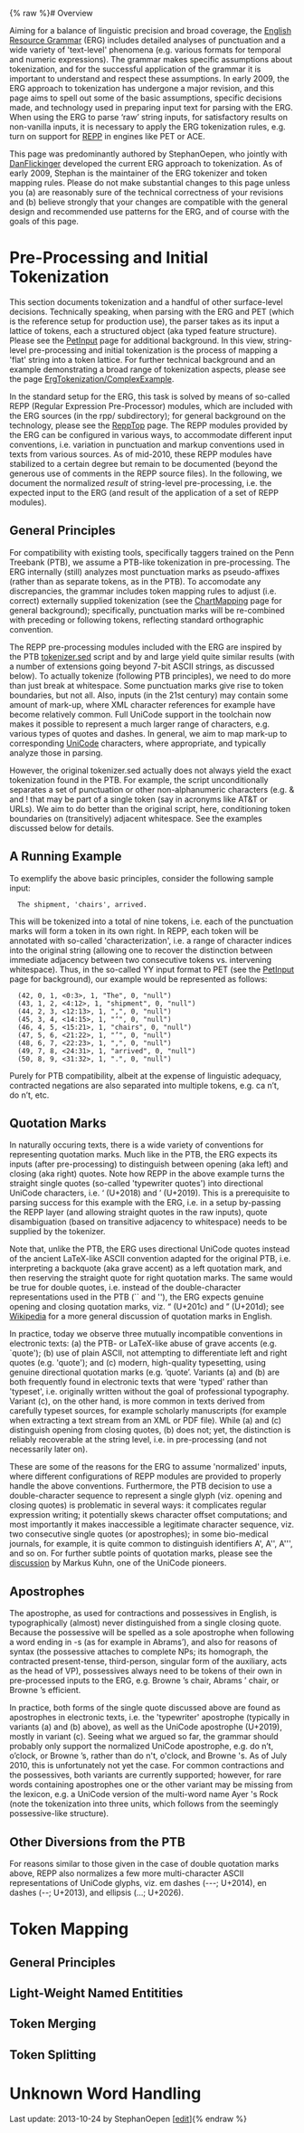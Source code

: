 {% raw %}# Overview

Aiming for a balance of linguistic precision and broad coverage, the
[English Resource Grammar](http://www.delph-in.net/erg) (ERG) includes
detailed analyses of punctuation and a wide variety of 'text-level'
phenomena (e.g. various formats for temporal and numeric expressions).
The grammar makes specific assumptions about tokenization, and for the
successful application of the grammar it is important to understand and
respect these assumptions. In early 2009, the ERG approach to
tokenization has undergone a major revision, and this page aims to spell
out some of the basic assumptions, specific decisions made, and
technology used in preparing input text for parsing with the ERG. When
using the ERG to parse ‘raw’ string inputs, for satisfactory results on
non-vanilla inputs, it is necessary to apply the ERG tokenization rules,
e.g. turn on support for [REPP](https://delph-in.github.io/docs/garage/ReppTop) in engines like PET or ACE.

This page was predominantly authored by StephanOepen,
who jointly with [DanFlickinger](https://delph-in.github.io/docs/garage/DanFlickinger) developed the current
ERG approach to tokenization. As of early 2009, Stephan is the
maintainer of the ERG tokenizer and token mapping rules. Please do not
make substantial changes to this page unless you (a) are reasonably sure
of the technical correctness of your revisions and (b) believe strongly
that your changes are compatible with the general design and recommended
use patterns for the ERG, and of course with the goals of this page.

# Pre-Processing and Initial Tokenization

This section documents tokenization and a handful of other surface-level
decisions. Technically speaking, when parsing with the ERG and PET
(which is the reference setup for production use), the parser takes as
its input a lattice of tokens, each a structured object (aka typed
feature structure). Please see the [PetInput](https://delph-in.github.io/docs/garage/PetInput) page for
additional background. In this view, string-level pre-processing and
initial tokenization is the process of mapping a 'flat' string into a
token lattice. For further technical background and an example
demonstrating a broad range of tokenization aspects, please see the page
[ErgTokenization/ComplexExample](https://delph-in.github.io/docs/erg/ErgTokenization_ComplexExample).

In the standard setup for the ERG, this task is solved by means of
so-called REPP (Regular Expression Pre-Processor) modules, which are
included with the ERG sources (in the rpp/ subdirectory); for general
background on the technology, please see the [ReppTop](https://delph-in.github.io/docs/garage/ReppTop) page.
The REPP modules provided by the ERG can be configured in various ways,
to accommodate different input conventions, i.e. variation in
punctuation and markup conventions used in texts from various sources.
As of mid-2010, these REPP modules have stabilized to a certain degree
but remain to be documented (beyond the generous use of comments in the
REPP source files). In the following, we document the normalized
*result* of string-level pre-processing, i.e. the expected input to the
ERG (and result of the application of a set of REPP modules).

## General Principles

For compatibility with existing tools, specifically taggers trained on
the Penn Treebank (PTB), we assume a PTB-like tokenization in
pre-processing. The ERG internally (still) analyzes most punctuation
marks as pseudo-affixes (rather than as separate tokens, as in the PTB).
To accomodate any discrepancies, the grammar includes token mapping
rules to adjust (i.e. correct) externally supplied tokenization (see the
[ChartMapping](https://delph-in.github.io/docs/garage/ChartMapping) page for general background); specifically,
punctuation marks will be re-combined with preceding or following
tokens, reflecting standard orthographic convention.

The REPP pre-processing modules included with the ERG are inspired by
the PTB
[tokenizer.sed](http://www.cis.upenn.edu/~treebank/tokenizer.sed) script
and by and large yield quite similar results (with a number of
extensions going beyond 7-bit ASCII strings, as discussed below). To
actually tokenize (following PTB principles), we need to do more than
just break at whitespace. Some punctuation marks give rise to token
boundaries, but not all. Also, inputs (in the 21st century) may contain
some amount of mark-up, where XML character references for example have
become relatively common. Full UniCode support in the toolchain now
makes it possible to represent a much larger range of characters, e.g.
various types of quotes and dashes. In general, we aim to map mark-up to
corresponding [UniCode](/UniCode) characters, where appropriate, and
typically analyze those in parsing.

However, the original tokenizer.sed actually does not always yield the
exact tokenization found in the PTB. For example, the script
unconditionally separates a set of punctuation or other non-alphanumeric
characters (e.g. & and ! that may be part of a single token (say in
acronyms like AT&T or URLs). We aim to do better than the original
script, here, conditioning token boundaries on (transitively) adjacent
whitespace. See the examples discussed below for details.

## A Running Example

To exemplify the above basic principles, consider the following sample
input:

      The shipment, 'chairs', arrived.

This will be tokenized into a total of nine tokens, i.e. each of the
punctuation marks will form a token in its own right. In REPP, each
token will be annotated with so-called 'characterization', i.e. a range
of character indices into the original string (allowing one to recover
the distinction between immediate adjacency between two consecutive
tokens vs. intervening whitespace). Thus, in the so-called YY input
format to PET (see the [PetInput](https://delph-in.github.io/docs/garage/PetInput) page for background), our
example would be represented as follows:

      (42, 0, 1, <0:3>, 1, "The", 0, "null")
      (43, 1, 2, <4:12>, 1, "shipment", 0, "null")
      (44, 2, 3, <12:13>, 1, ",", 0, "null")
      (45, 3, 4, <14:15>, 1, "‘", 0, "null")
      (46, 4, 5, <15:21>, 1, "chairs", 0, "null")
      (47, 5, 6, <21:22>, 1, "’", 0, "null")
      (48, 6, 7, <22:23>, 1, ",", 0, "null")
      (49, 7, 8, <24:31>, 1, "arrived", 0, "null")
      (50, 8, 9, <31:32>, 1, ".", 0, "null")

Purely for PTB compatibility, albeit at the expense of linguistic
adequacy, contracted negations are also separated into multiple tokens,
e.g. ca n’t, do n’t, etc.

## Quotation Marks

In naturally occuring texts, there is a wide variety of conventions for
representing quotation marks. Much like in the PTB, the ERG expects its
inputs (after pre-processing) to distinguish between opening (aka left)
and closing (aka right) quotes. Note how REPP in the above example turns
the straight single quotes (so-called 'typewriter quotes') into
directional UniCode characters, i.e. ‘ (U+2018) and ’ (U+2019). This is
a prerequisite to parsing success for this example with the ERG, i.e. in
a setup by-passing the REPP layer (and allowing straight quotes in the
raw inputs), quote disambiguation (based on transitive adjacency to
whitespace) needs to be supplied by the tokenizer.

Note that, unlike the PTB, the ERG uses directional UniCode quotes
instead of the ancient LaTeX-like ASCII convention adapted for the
original PTB, i.e. interpreting a backquote (aka grave accent) as a left
quotation mark, and then reserving the straight quote for right
quotation marks. The same would be true for double quotes, i.e. instead
of the double-character representations used in the PTB (\`\` and ''),
the ERG expects genuine opening and closing quotation marks, viz. “
(U+201c) and ” (U+201d); see
[Wikipedia](http://en.wikipedia.org/wiki/Quotation_mark) for a more
general discussion of quotation marks in English.

In practice, today we observe three mutually incompatible conventions in
electronic texts: (a) the PTB- or LaTeX-like abuse of grave accents
(e.g. \`quote'); (b) use of plain ASCII, not attempting to differentiate
left and right quotes (e.g. 'quote'); and (c) modern, high-quality
typesetting, using genuine directional quotation marks (e.g. ‘quote’.
Variants (a) and (b) are both frequently found in electronic texts that
were 'typed' rather than 'typeset', i.e. originally written without the
goal of professional typography. Variant (c), on the other hand, is more
common in texts derived from carefully typeset sources, for example
scholarly manuscripts (for example when extracting a text stream from an
XML or PDF file). While (a) and (c) distinguish opening from closing
quotes, (b) does not; yet, the distinction is reliably recoverable at
the string level, i.e. in pre-processing (and not necessarily later on).

These are some of the reasons for the ERG to assume 'normalized' inputs,
where different configurations of REPP modules are provided to properly
handle the above conventions. Furthermore, the PTB decision to use a
double-character sequence to represent a single glyph (viz. opening and
closing quotes) is problematic in several ways: it complicates regular
expression writing; it potentially skews character offset computations;
and most importantly it makes inaccessible a legitimate character
sequence, viz. two consecutive single quotes (or apostrophes); in some
bio-medical journals, for example, it is quite common to distinguish
identifiers A', A'', A''', and so on. For further subtle points of
quotation marks, please see the
[discussion](http://www.cl.cam.ac.uk/~mgk25/ucs/quotes.html) by Markus
Kuhn, one of the UniCode pioneers.

## Apostrophes

The apostrophe, as used for contractions and possessives in English, is
typographically (almost) never distinguished from a single closing
quote. Because the possessive will be spelled as a sole apostrophe when
following a word ending in -s (as for example in Abrams’), and also for
reasons of syntax (the possessive attaches to complete NPs; its
homograph, the contracted present-tense, third-person, singular form of
the auxiliary, acts as the head of VP), possessives always need to be
tokens of their own in pre-processed inputs to the ERG, e.g.
Browne ’s chair, Abrams ’ chair, or Browne ’s efficient.

In practice, both forms of the single quote discussed above are found as
apostrophes in electronic texts, i.e. the 'typewriter' apostrophe
(typically in variants (a) and (b) above), as well as the UniCode
apostrophe (U+2019), mostly in variant (c). Seeing what we argued so
far, the grammar should probably only support the normalized UniCode
apostrophe, e.g. do n’t, o’clock, or Browne ’s, rather than do n't,
o'clock, and Browne 's. As of July 2010, this is unfortunately not yet
the case. For common contractions and the possessives, both variants are
currently supported; however, for rare words containing apostrophes one
or the other variant may be missing from the lexicon, e.g. a UniCode
version of the multi-word name Ayer 's Rock (note the tokenization into
three units, which follows from the seemingly possessive-like
structure).

## Other Diversions from the PTB

For reasons similar to those given in the case of double quotation marks
above, REPP also normalizes a few more multi-character ASCII
representations of UniCode glyphs, viz. em dashes (---; U+2014), en
dashes (--; U+2013), and ellipsis (...; U+2026).

# Token Mapping

## General Principles

## Light-Weight Named Entitities

## Token Merging

## Token Splitting

# Unknown Word Handling

Last update: 2013-10-24 by StephanOepen [[edit](https://github.com/delph-in/docs/wiki/ErgTokenization/_edit)]{% endraw %}